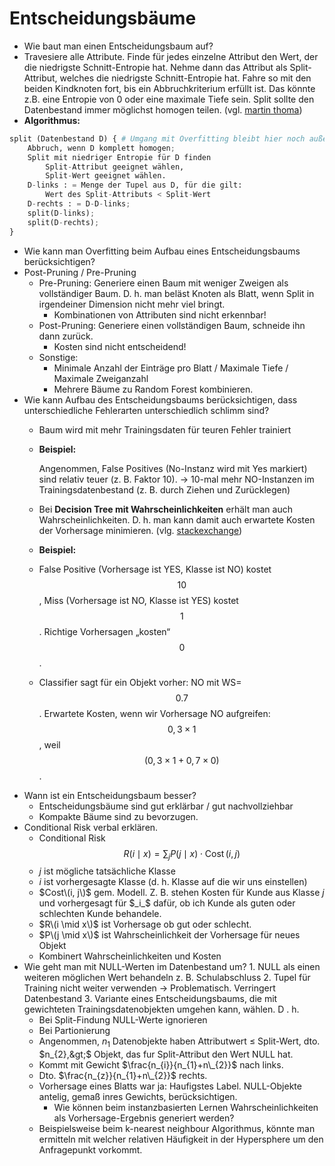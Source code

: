 # Entscheidungsbäume

* Wie baut man einen Entscheidungsbaum auf?
* Travesiere alle Attribute. Finde für jedes einzelne Attribut den Wert, der die niedrigste Schnitt-Entropie hat. Nehme dann das Attribut als Split-Attribut, welches die niedrigste Schnitt-Entropie hat. Fahre so mit den beiden Kindknoten fort, bis ein Abbruchkriterium erfüllt ist. Das könnte z.B. eine Entropie von 0 oder eine maximale Tiefe sein. Split sollte den Datenbestand immer möglichst homogen teilen. \(vgl. [martin thoma](https://martin-thoma.com/analysetechniken-grosser-datenbestaende/)\)
* **Algorithmus:**

```python
split (Datenbestand D) { # Umgang mit Overfitting bleibt hier noch außen vor!
    Abbruch, wenn D komplett homogen;
    Split mit niedriger Entropie für D finden
        Split-Attribut geeignet wählen,
        Split-Wert geeignet wählen.
    D-links : = Menge der Tupel aus D, für die gilt:
        Wert des Split-Attributs < Split-Wert
    D-rechts : = D-D-links;
    split(D-links);
    split(D-rechts);
}
```

* Wie kann man Overfitting beim Aufbau eines Entscheidungsbaums berücksichtigen?
* Post-Pruning / Pre-Pruning
  * Pre-Pruning: Generiere einen Baum mit weniger Zweigen als vollständiger Baum. D. h. man beläst Knoten als Blatt, wenn Split in irgendeiner Dimension nicht mehr viel bringt.
    * Kombinationen von Attributen sind nicht erkennbar!
  * Post-Pruning: Generiere einen vollständigen Baum, schneide ihn dann zurück.
    * Kosten sind nicht entscheidend!
  * Sonstige:
    * Minimale Anzahl der Einträge pro Blatt / Maximale Tiefe / Maximale Zweiganzahl
    * Mehrere Bäume zu Random Forest kombinieren.
* Wie kann Aufbau des Entscheidungsbaums berücksichtigen, dass unterschiedliche Fehlerarten unterschiedlich schlimm sind?
  * Baum wird mit mehr Trainingsdaten für teuren Fehler trainiert
  * **Beispiel:**

    Angenommen, False Positives \(No-Instanz wird mit Yes markiert\) sind relativ teuer \(z. B. Faktor 10\). → 10-mal mehr NO-Instanzen im Trainingsdatenbestand \(z. B. durch Ziehen und Zurücklegen\)

  * Bei **Decision Tree mit Wahrscheinlichkeiten** erhält man auch Wahrscheinlichkeiten. D. h. man kann damit auch erwartete Kosten der Vorhersage minimieren. \(vlg. [stackexchange](https://stats.stackexchange.com/questions/193424/is-decision-tree-output-a-prediction-or-class-probabilities)\)
  * **Beispiel:**
  * False Positive \(Vorhersage ist YES, Klasse ist NO\) kostet $$10$$, Miss \(Vorhersage ist NO, Klasse ist YES\) kostet $$1$$. Richtige Vorhersagen „kosten“ $$0$$.
  * Classifier sagt für ein Objekt vorher: NO mit WS=$$0.7$$. Erwartete Kosten, wenn wir Vorhersage NO aufgreifen: $$0,3 \times 1$$, weil $$(0,3 \times 1 + 0,7 \times 0)$$.
* Wann ist ein Entscheidungsbaum besser?
  * Entscheidungsbäume sind gut erklärbar / gut nachvollziehbar
  * Kompakte Bäume sind zu bevorzugen.
* Conditional Risk verbal erklären.
  * Conditional Risk $$R(i \mid x)=\sum_j P(j \mid x) \cdot \operatorname{Cost}(i, j)$$
  * $j$ ist mögliche tatsächliche Klasse
  * $i$ ist vorhergesagte Klasse \(d. h. Klasse auf die wir uns einstellen\)
  * $Cost\(i, j\)$ gem. Modell. Z. B. stehen Kosten für Kunde aus Klasse $j$ und  vorhergesagt für $_i_$ dafür, ob ich Kunde als guten oder schlechten Kunde behandele.
  * $R\(i \mid x\)$ ist Vorhersage ob gut oder schlecht.
  * $P\(j \mid x\)$ ist Wahrscheinlichkeit der Vorhersage für neues Objekt
  * Kombinert Wahrscheinlichkeiten und Kosten
* Wie geht man mit NULL-Werten im Datenbestand um? 1. NULL als einen weiteren möglichen Wert behandeln z. B. Schulabschluss 2. Tupel für Training nicht weiter verwenden → Problematisch. Verringert Datenbestand 3. Variante eines Entscheidungsbaums, die mit gewichteten Trainingsdatenobjekten umgehen kann, wählen. D . h.
  * Bei Split-Findung NULL-Werte ignorieren
  * Bei Partionierung
  * Angenommen,  $n_{1}$ Datenobjekte haben Attributwert $\leq$ Split-Wert, dto. $n_{2},&gt;$ Objekt, das fur Split-Attribut den Wert NULL hat.
  * Kommt mit Gewicht $\frac{n_{i}}{n_{1}+n\_{2}}$ nach links.
  * Dto. $\frac{n_{z}}{n_{1}+n\_{2}}$ rechts.
  * Vorhersage eines Blatts war ja: Haufigstes Label. NULL-Objekte antelig, gemaß inres Gewichts, berücksichtigen.
    * Wie können beim instanzbasierten Lernen Wahrscheinlichkeiten als Vorhersage-Ergebnis generiert werden?
  * Beispielsweise beim k-nearest neighbour Algorithmus, könnte man ermitteln mit welcher relativen Häufigkeit in der Hypersphere um den Anfragepunkt vorkommt.

